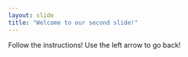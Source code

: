 ```yaml
---
layout: slide
title: "Welcome to our second slide!"
---
```

Follow the instructions!
Use the left arrow to go back!
